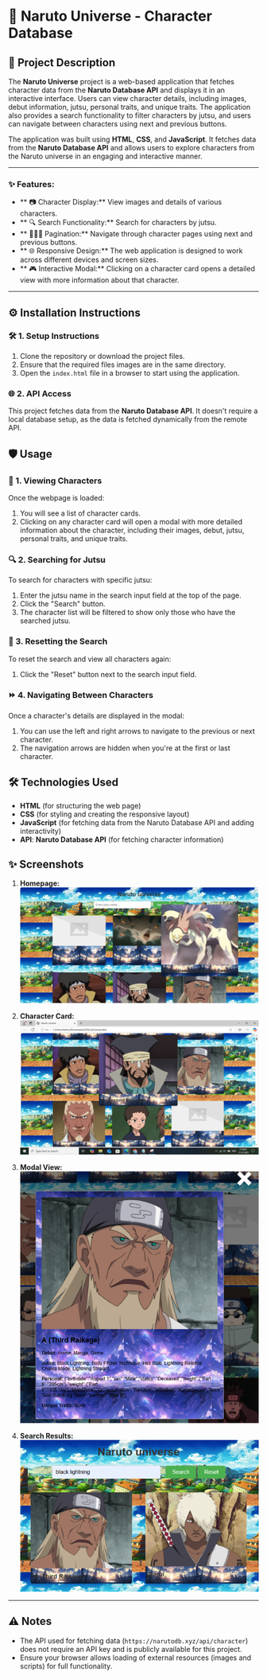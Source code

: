 # 🎯 Naruto Universe - Character Database

## 📜 Project Description
The **Naruto Universe** project is a web-based application that fetches character data from the **Naruto Database API** and displays it in an interactive interface. Users can view character details, including images, debut information, jutsu, personal traits, and unique traits. The application also provides a search functionality to filter characters by jutsu, and users can navigate between characters using next and previous buttons.

The application was built using **HTML**, **CSS**, and **JavaScript**. It fetches data from the **Naruto Database API** and allows users to explore characters from the Naruto universe in an engaging and interactive manner.

---
### ✨ Features:
- ** 📷 Character Display:** View images and details of various characters.
- ** 🔍 Search Functionality:** Search for characters by jutsu.
- ** 🧑‍🤝‍🧑 Pagination:** Navigate through character pages using next and previous buttons.
- ** 🌐 Responsive Design:** The web application is designed to work across different devices and screen sizes.
- ** 🎮 Interactive Modal:** Clicking on a character card opens a detailed view with more information about that character.

---
## ⚙️ Installation Instructions

### 🛠️ 1. Setup Instructions
1. Clone the repository or download the project files.
2. Ensure that the required files images are in the same directory.
3. Open the `index.html` file in a browser to start using the application.

### 🌐 2. API Access
This project fetches data from the **Naruto Database API**. It doesn't require a local database setup, as the data is fetched dynamically from the remote API.

## 🛡️ Usage

### 🌟 1. Viewing Characters
Once the webpage is loaded:
1. You will see a list of character cards.
2. Clicking on any character card will open a modal with more detailed information about the character, including their images, debut, jutsu, personal traits, and unique traits.

### 🔍 2. Searching for Jutsu
To search for characters with specific jutsu:
1. Enter the jutsu name in the search input field at the top of the page.
2. Click the "Search" button.
3. The character list will be filtered to show only those who have the searched jutsu.

### 🔄 3. Resetting the Search
To reset the search and view all characters again:
1. Click the "Reset" button next to the search input field.

### ⏩ 4. Navigating Between Characters
Once a character's details are displayed in the modal:
1. You can use the left and right arrows to navigate to the previous or next character.
2. The navigation arrows are hidden when you're at the first or last character.

## 🛠️ Technologies Used
- **HTML** (for structuring the web page)
- **CSS** (for styling and creating the responsive layout)
- **JavaScript** (for fetching data from the Naruto Database API and adding interactivity)
- **API**: **Naruto Database API** (for fetching character information)
  

## ✨ Screenshots
1. **Homepage:**
   ![Homepage](homepage.png)
   
2. **Character Card:**
   ![Character Card](character-card.png)

3. **Modal View:**
   ![Modal View](modal-view.png)

4. **Search Results:**
   ![Search Results](search-results.png)

---
## ⚠️ Notes
- The API used for fetching data (`https://narutodb.xyz/api/character`) does not require an API key and is publicly available for this project.
- Ensure your browser allows loading of external resources (images and scripts) for full functionality.




